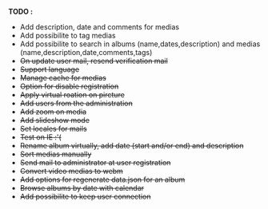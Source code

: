 **TODO :**
* Add description, date and comments for medias
* Add possibilite to tag medias
* Add possibilite to search in albums (name,dates,description) and medias (name,description,date,comments,tags)
* ~~On update user mail, resend verification mail~~
* ~~Support language~~
* ~~Manage cache for medias~~
* ~~Option for disable registration~~
* ~~Apply virtual roation on pircture~~
* ~~Add users from the administration~~
* ~~Add zoom on media~~
* ~~Add slideshow mode~~
* ~~Set locales for mails~~
* ~~Test on IE :'(~~
* ~~Rename album virtually, add date (start and/or end) and description~~
* ~~Sort medias manually~~
* ~~Send mail to administrator at user registration~~
* ~~Convert video medias to webm~~
* ~~Add options for regenerate data.json for an album~~
* ~~Browse albums by date with calendar~~
* ~~Add possibilite to keep user connection~~
